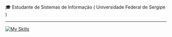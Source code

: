 
<p>🎓 Estudante de Sistemas de Informação ( Universidade Federal de Sergipe ) </p>
<hr>

[![My Skills](https://skillicons.dev/icons?i=python,arduino,postman,postgresql,git)](https://skillicons.dev)
<!-- go,java,spring,kafka,docker,aws -->
